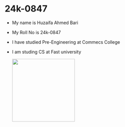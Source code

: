 # 24k-0847
- My name is Huzaifa Ahmed Bari
- My Roll No is 24k-0847
- I have studied Pre-Engineering at Commecs College
- I am studing CS at Fast university
 
     <img src="https://github.com/user-attachments/assets/090f6e92-064f-473e-b928-064e2f65dc11" width="200">
